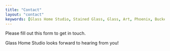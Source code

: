 ```yaml
---
title: "Contact"
layout: "contact"
keywords: [Glass Home Studio, Stained Glass, Glass, Art, Phoenix, Buckeye, Contact, Purcahse, Question]
---
```

Please fill out this form to get in touch. 

Glass Home Studio looks forward to hearing from you!